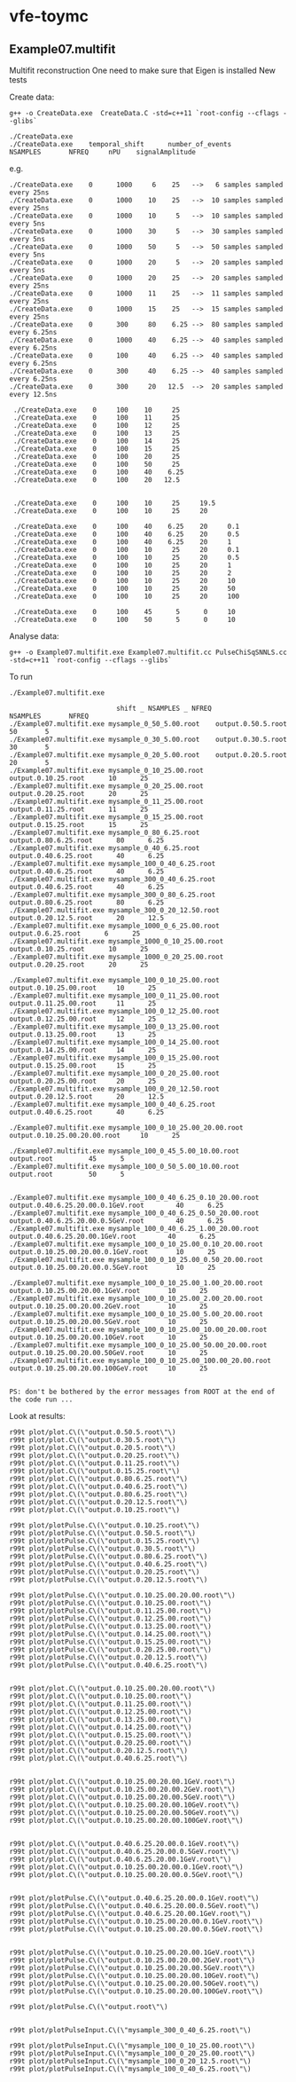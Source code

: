 # vfe-toymc

Example07.multifit
------------------

Multifit reconstruction
One need to make sure that Eigen is installed
New tests


Create data:

    g++ -o CreateData.exe  CreateData.C -std=c++11 `root-config --cflags --glibs`

    ./CreateData.exe     
    ./CreateData.exe    temporal_shift      number_of_events       NSAMPLES       NFREQ     nPU    signalAmplitude

e.g.

    ./CreateData.exe    0      1000     6    25   -->   6 samples sampled every 25ns
    ./CreateData.exe    0      1000    10    25   -->  10 samples sampled every 25ns
    ./CreateData.exe    0      1000    10     5   -->  10 samples sampled every 5ns
    ./CreateData.exe    0      1000    30     5   -->  30 samples sampled every 5ns
    ./CreateData.exe    0      1000    50     5   -->  50 samples sampled every 5ns
    ./CreateData.exe    0      1000    20     5   -->  20 samples sampled every 5ns
    ./CreateData.exe    0      1000    20    25   -->  20 samples sampled every 25ns
    ./CreateData.exe    0      1000    11    25   -->  11 samples sampled every 25ns
    ./CreateData.exe    0      1000    15    25   -->  15 samples sampled every 25ns
    ./CreateData.exe    0      300     80    6.25 -->  80 samples sampled every 6.25ns
    ./CreateData.exe    0      1000    40    6.25 -->  40 samples sampled every 6.25ns
    ./CreateData.exe    0      100     40    6.25 -->  40 samples sampled every 6.25ns
    ./CreateData.exe    0      300     40    6.25 -->  40 samples sampled every 6.25ns
    ./CreateData.exe    0      300     20   12.5  -->  20 samples sampled every 12.5ns

     ./CreateData.exe    0     100    10     25   
     ./CreateData.exe    0     100    11     25   
     ./CreateData.exe    0     100    12     25   
     ./CreateData.exe    0     100    13     25   
     ./CreateData.exe    0     100    14     25   
     ./CreateData.exe    0     100    15     25   
     ./CreateData.exe    0     100    20     25   
     ./CreateData.exe    0     100    50     25   
     ./CreateData.exe    0     100    40    6.25   
     ./CreateData.exe    0     100    20   12.5   
     
     
     ./CreateData.exe    0     100    10     25     19.5
     ./CreateData.exe    0     100    10     25     20
     
     ./CreateData.exe    0     100    40    6.25    20     0.1
     ./CreateData.exe    0     100    40    6.25    20     0.5
     ./CreateData.exe    0     100    40    6.25    20     1
     ./CreateData.exe    0     100    10     25     20     0.1
     ./CreateData.exe    0     100    10     25     20     0.5
     ./CreateData.exe    0     100    10     25     20     1
     ./CreateData.exe    0     100    10     25     20     2
     ./CreateData.exe    0     100    10     25     20     10
     ./CreateData.exe    0     100    10     25     20     50
     ./CreateData.exe    0     100    10     25     20     100
     
     ./CreateData.exe    0     100    45      5      0     10
     ./CreateData.exe    0     100    50      5      0     10

     

Analyse data:

    g++ -o Example07.multifit.exe Example07.multifit.cc PulseChiSqSNNLS.cc -std=c++11 `root-config --cflags --glibs`

To run

    ./Example07.multifit.exe 

                               shift _ NSAMPLES _ NFREQ                NSAMPLES       NFREQ
    ./Example07.multifit.exe mysample_0_50_5.00.root    output.0.50.5.root       50       5
    ./Example07.multifit.exe mysample_0_30_5.00.root    output.0.30.5.root       30       5
    ./Example07.multifit.exe mysample_0_20_5.00.root    output.0.20.5.root       20       5
    ./Example07.multifit.exe mysample_0_10_25.00.root   output.0.10.25.root      10      25
    ./Example07.multifit.exe mysample_0_20_25.00.root   output.0.20.25.root      20      25
    ./Example07.multifit.exe mysample_0_11_25.00.root   output.0.11.25.root      11      25
    ./Example07.multifit.exe mysample_0_15_25.00.root   output.0.15.25.root      15      25
    ./Example07.multifit.exe mysample_0_80_6.25.root      output.0.80.6.25.root      80      6.25
    ./Example07.multifit.exe mysample_0_40_6.25.root      output.0.40.6.25.root      40      6.25
    ./Example07.multifit.exe mysample_100_0_40_6.25.root      output.0.40.6.25.root      40      6.25
    ./Example07.multifit.exe mysample_300_0_40_6.25.root      output.0.40.6.25.root      40      6.25
    ./Example07.multifit.exe mysample_300_0_80_6.25.root      output.0.80.6.25.root      80      6.25
    ./Example07.multifit.exe mysample_300_0_20_12.50.root      output.0.20.12.5.root      20      12.5
    ./Example07.multifit.exe mysample_1000_0_6_25.00.root   output.0.6.25.root      6      25
    ./Example07.multifit.exe mysample_1000_0_10_25.00.root   output.0.10.25.root      10      25
    ./Example07.multifit.exe mysample_1000_0_20_25.00.root   output.0.20.25.root      20      25

    ./Example07.multifit.exe mysample_100_0_10_25.00.root      output.0.10.25.00.root     10      25
    ./Example07.multifit.exe mysample_100_0_11_25.00.root      output.0.11.25.00.root     11      25
    ./Example07.multifit.exe mysample_100_0_12_25.00.root      output.0.12.25.00.root     12      25
    ./Example07.multifit.exe mysample_100_0_13_25.00.root      output.0.13.25.00.root     13      25
    ./Example07.multifit.exe mysample_100_0_14_25.00.root      output.0.14.25.00.root     14      25
    ./Example07.multifit.exe mysample_100_0_15_25.00.root      output.0.15.25.00.root     15      25
    ./Example07.multifit.exe mysample_100_0_20_25.00.root      output.0.20.25.00.root     20      25
    ./Example07.multifit.exe mysample_100_0_20_12.50.root      output.0.20.12.5.root      20      12.5
    ./Example07.multifit.exe mysample_100_0_40_6.25.root       output.0.40.6.25.root      40      6.25
    
    ./Example07.multifit.exe mysample_100_0_10_25.00_20.00.root      output.0.10.25.00.20.00.root     10      25
    
    ./Example07.multifit.exe mysample_100_0_45_5.00_10.00.root      output.root         45      5
    ./Example07.multifit.exe mysample_100_0_50_5.00_10.00.root      output.root         50      5

    
    ./Example07.multifit.exe mysample_100_0_40_6.25_0.10_20.00.root       output.0.40.6.25.20.00.0.1GeV.root        40      6.25
    ./Example07.multifit.exe mysample_100_0_40_6.25_0.50_20.00.root       output.0.40.6.25.20.00.0.5GeV.root        40      6.25
    ./Example07.multifit.exe mysample_100_0_40_6.25_1.00_20.00.root       output.0.40.6.25.20.00.1GeV.root        40      6.25
    ./Example07.multifit.exe mysample_100_0_10_25.00_0.10_20.00.root      output.0.10.25.00.20.00.0.1GeV.root       10      25
    ./Example07.multifit.exe mysample_100_0_10_25.00_0.50_20.00.root      output.0.10.25.00.20.00.0.5GeV.root       10      25

    ./Example07.multifit.exe mysample_100_0_10_25.00_1.00_20.00.root      output.0.10.25.00.20.00.1GeV.root       10      25
    ./Example07.multifit.exe mysample_100_0_10_25.00_2.00_20.00.root      output.0.10.25.00.20.00.2GeV.root       10      25
    ./Example07.multifit.exe mysample_100_0_10_25.00_5.00_20.00.root      output.0.10.25.00.20.00.5GeV.root       10      25
    ./Example07.multifit.exe mysample_100_0_10_25.00_10.00_20.00.root     output.0.10.25.00.20.00.10GeV.root      10      25
    ./Example07.multifit.exe mysample_100_0_10_25.00_50.00_20.00.root     output.0.10.25.00.20.00.50GeV.root      10      25
    ./Example07.multifit.exe mysample_100_0_10_25.00_100.00_20.00.root    output.0.10.25.00.20.00.100GeV.root     10      25
    
    
    PS: don't be bothered by the error messages from ROOT at the end of the code run ...
    
Look at results:

    r99t plot/plot.C\(\"output.0.50.5.root\"\)
    r99t plot/plot.C\(\"output.0.30.5.root\"\)
    r99t plot/plot.C\(\"output.0.20.5.root\"\)
    r99t plot/plot.C\(\"output.0.20.25.root\"\)
    r99t plot/plot.C\(\"output.0.11.25.root\"\)
    r99t plot/plot.C\(\"output.0.15.25.root\"\)
    r99t plot/plot.C\(\"output.0.80.6.25.root\"\)
    r99t plot/plot.C\(\"output.0.40.6.25.root\"\)
    r99t plot/plot.C\(\"output.0.80.6.25.root\"\)
    r99t plot/plot.C\(\"output.0.20.12.5.root\"\)
    r99t plot/plot.C\(\"output.0.10.25.root\"\)

    r99t plot/plotPulse.C\(\"output.0.10.25.root\"\)
    r99t plot/plotPulse.C\(\"output.0.50.5.root\"\)
    r99t plot/plotPulse.C\(\"output.0.15.25.root\"\)
    r99t plot/plotPulse.C\(\"output.0.30.5.root\"\)
    r99t plot/plotPulse.C\(\"output.0.80.6.25.root\"\)
    r99t plot/plotPulse.C\(\"output.0.40.6.25.root\"\)
    r99t plot/plotPulse.C\(\"output.0.20.25.root\"\)
    r99t plot/plotPulse.C\(\"output.0.20.12.5.root\"\)

    r99t plot/plotPulse.C\(\"output.0.10.25.00.20.00.root\"\)
    r99t plot/plotPulse.C\(\"output.0.10.25.00.root\"\)
    r99t plot/plotPulse.C\(\"output.0.11.25.00.root\"\)
    r99t plot/plotPulse.C\(\"output.0.12.25.00.root\"\)
    r99t plot/plotPulse.C\(\"output.0.13.25.00.root\"\)
    r99t plot/plotPulse.C\(\"output.0.14.25.00.root\"\)
    r99t plot/plotPulse.C\(\"output.0.15.25.00.root\"\)
    r99t plot/plotPulse.C\(\"output.0.20.25.00.root\"\)
    r99t plot/plotPulse.C\(\"output.0.20.12.5.root\"\)
    r99t plot/plotPulse.C\(\"output.0.40.6.25.root\"\)


    r99t plot/plot.C\(\"output.0.10.25.00.20.00.root\"\)
    r99t plot/plot.C\(\"output.0.10.25.00.root\"\)
    r99t plot/plot.C\(\"output.0.11.25.00.root\"\)
    r99t plot/plot.C\(\"output.0.12.25.00.root\"\)
    r99t plot/plot.C\(\"output.0.13.25.00.root\"\)
    r99t plot/plot.C\(\"output.0.14.25.00.root\"\)
    r99t plot/plot.C\(\"output.0.15.25.00.root\"\)
    r99t plot/plot.C\(\"output.0.20.25.00.root\"\)
    r99t plot/plot.C\(\"output.0.20.12.5.root\"\)
    r99t plot/plot.C\(\"output.0.40.6.25.root\"\)

    
    r99t plot/plot.C\(\"output.0.10.25.00.20.00.1GeV.root\"\)
    r99t plot/plot.C\(\"output.0.10.25.00.20.00.2GeV.root\"\)
    r99t plot/plot.C\(\"output.0.10.25.00.20.00.5GeV.root\"\)
    r99t plot/plot.C\(\"output.0.10.25.00.20.00.10GeV.root\"\)
    r99t plot/plot.C\(\"output.0.10.25.00.20.00.50GeV.root\"\)
    r99t plot/plot.C\(\"output.0.10.25.00.20.00.100GeV.root\"\)


    r99t plot/plot.C\(\"output.0.40.6.25.20.00.0.1GeV.root\"\)
    r99t plot/plot.C\(\"output.0.40.6.25.20.00.0.5GeV.root\"\)
    r99t plot/plot.C\(\"output.0.40.6.25.20.00.1GeV.root\"\)
    r99t plot/plot.C\(\"output.0.10.25.00.20.00.0.1GeV.root\"\)
    r99t plot/plot.C\(\"output.0.10.25.00.20.00.0.5GeV.root\"\)


    r99t plot/plotPulse.C\(\"output.0.40.6.25.20.00.0.1GeV.root\"\)
    r99t plot/plotPulse.C\(\"output.0.40.6.25.20.00.0.5GeV.root\"\)
    r99t plot/plotPulse.C\(\"output.0.40.6.25.20.00.1GeV.root\"\)
    r99t plot/plotPulse.C\(\"output.0.10.25.00.20.00.0.1GeV.root\"\)
    r99t plot/plotPulse.C\(\"output.0.10.25.00.20.00.0.5GeV.root\"\)

    
    r99t plot/plotPulse.C\(\"output.0.10.25.00.20.00.1GeV.root\"\)
    r99t plot/plotPulse.C\(\"output.0.10.25.00.20.00.2GeV.root\"\)
    r99t plot/plotPulse.C\(\"output.0.10.25.00.20.00.5GeV.root\"\)
    r99t plot/plotPulse.C\(\"output.0.10.25.00.20.00.10GeV.root\"\)
    r99t plot/plotPulse.C\(\"output.0.10.25.00.20.00.50GeV.root\"\)
    r99t plot/plotPulse.C\(\"output.0.10.25.00.20.00.100GeV.root\"\)
        
    r99t plot/plotPulse.C\(\"output.root\"\)
    
    
    r99t plot/plotPulseInput.C\(\"mysample_300_0_40_6.25.root\"\)

    r99t plot/plotPulseInput.C\(\"mysample_100_0_10_25.00.root\"\)
    r99t plot/plotPulseInput.C\(\"mysample_100_0_20_25.00.root\"\)
    r99t plot/plotPulseInput.C\(\"mysample_100_0_20_12.5.root\"\)
    r99t plot/plotPulseInput.C\(\"mysample_100_0_40_6.25.root\"\)

    
    


